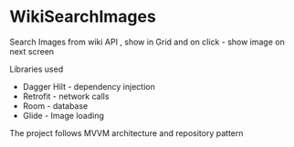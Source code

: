 # WikiSearchImages
Search Images from wiki API , show in Grid and on click - show image on next screen

Libraries used
- Dagger Hilt - dependency injection
- Retrofit - network calls
- Room - database
- Glide - Image loading

The project follows MVVM architecture and repository pattern
